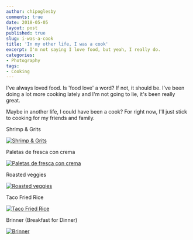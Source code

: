 ```yaml
---
author: chipoglesby
comments: true
date: 2018-05-05
layout: post
published: true
slug: i-was-a-cook
title: 'In my other life, I was a cook'
excerpt: I'm not saying I love food, but yeah, I really do.
categories:
- Photography
tags:
- Cooking
---
```


I've always loved food. Is 'food love' a word? If not, it should be. I've been
doing a lot more cooking lately and I'm not going to lie, it's been really great.

Maybe in another life, I could have been a cook? For right now, I'll just stick
to cooking for my friends and family.

Shrimp & Grits

[![Shrimp & Grits](https://storage.googleapis.com/www.chipoglesby.com/wp-content/uploads/2018/05/shrimpAndGrits.jpg)](https://storage.googleapis.com/www.chipoglesby.com/wp-content/uploads/2018/05/shrimpAndGrits.jpg)

Paletas de fresca con crema

[![Paletas de fresca con crema](https://storage.googleapis.com/www.chipoglesby.com/wp-content/uploads/2018/05/paletasDeFresasConCrema.jpg)](https://storage.googleapis.com/www.chipoglesby.com/wp-content/uploads/2018/05/paletasDeFresasConCrema.jpg)

Roasted veggies

[![Roasted veggies](https://storage.googleapis.com/www.chipoglesby.com/wp-content/uploads/2018/05/roasted.jpg)](https://storage.googleapis.com/www.chipoglesby.com/wp-content/uploads/2018/05/roasted.jpg)

Taco Fried Rice

[![Taco Fried Rice](https://storage.googleapis.com/www.chipoglesby.com/wp-content/uploads/2018/05/tacoFriedRice.jpg)](https://storage.googleapis.com/www.chipoglesby.com/wp-content/uploads/2018/05/tacoFriedRice.jpg)

Brinner (Breakfast for Dinner)

[![Brinner](https://storage.googleapis.com/www.chipoglesby.com/wp-content/uploads/2018/05/brinner.jpg)](https://storage.googleapis.com/www.chipoglesby.com/wp-content/uploads/2018/05/brinner.jpg)
